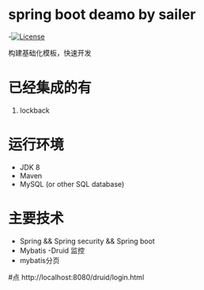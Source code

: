 # spring boot deamo by sailer 

 -[![License](https://img.shields.io/badge/license-Apache%202-4EB1BA.svg)](https://www.apache.org/licenses/LICENSE-2.0.html)

构建基础化模板，快速开发

# 已经集成的有 
1. lockback


# 运行环境
- JDK 8
- Maven
- MySQL (or other SQL database)

# 主要技术

- Spring && Spring security && Spring boot
- Mybatis
-Druid 监控
- mybatis分页


#点
http://localhost:8080/druid/login.html